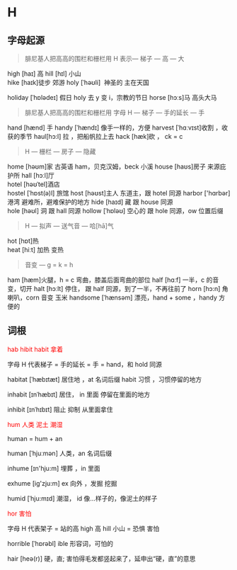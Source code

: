 # H

## 字母起源

> 腓尼基⼈把⾼⾼的围栏和栅栏⽤ H 表示— 梯⼦ — ⾼ — ⼤

high [haɪ] ⾼
hill [hɪl] ⼩⼭  
hike [haɪk]徒步 郊游
holy [ˈhəʊli]  神圣的 主在天国

holiday [ˈhɒlədeɪ] 假⽇ holy 去 y 变 i，宗教的节⽇
horse [hɔːs]⻢ ⾼头⼤⻢

> 腓尼基⼈把⾼⾼的围栏和栅栏⽤ 字⺟ H — 梯⼦ — ⼿的延⻓ — ⼿

hand [hænd] ⼿
handy [ˈhændɪ] 像⼿⼀样的，⽅便
harvest [ˈhɑːvɪst]收割 ，收获的季节
haul[hɔ:l] 拉 ，把船帆拉上去
hack [hæk]砍 ， ck = c

> H — 栅栏 — 房⼦ — 隐藏

home [həʊm]家 古英语 ham，⻉克汉姆，beck ⼩溪
house [haʊs]房⼦ 来源庇护所
hall [hɔːl]厅  
hotel [həʊˈtel]酒店  
hostel [ˈhɒst(ə)l] 旅馆
host [həʊst]主⼈ 东道主，跟 hotel 同源
harbor ['hɑrbər] 港湾 避难所，避难保护的地⽅
hide [haɪd] 藏 跟 house 同源  
hole [həʊl] 洞 跟 hall 同源
hollow [ˈhɒləʊ] 空⼼的 跟 hole 同源，ow 位置后缀

> H — 拟声 — 送⽓⾳ — 哈[hā]⽓

hot [hɒt]热  
heat [hiːt] 加热 变热

> ⾳变 — g = k = h

ham [hæm]⽕腿，h = c 弯曲，膝盖后⾯弯曲的部位
half [hɑːf] ⼀半，c 的⾳变，切开
halt [hɔːlt] 停住， 跟 half 同源，到了⼀半，不再往前了
horn [hɔ:n] ⻆ 喇叭，corn ⾳变 ⽟⽶
handsome [ˈhænsəm] 漂亮，hand + some ，handy ⽅便的

## 词根

<div style="color:red">
hab hibit habit 拿着    
</div>

字⺟ H 代表梯⼦ = ⼿的延⻓ = ⼿ = hand，和 hold 同源

habitat [ˈhæbɪtæt] 居住地 ，at 名词后缀 habit 习惯 ，习惯停留的地⽅

inhabit [ɪnˈhæbɪt] 居住， in ⾥⾯ 停留在⾥⾯的地⽅

inhibit [ɪnˈhɪbɪt] 阻⽌ 抑制 从⾥⾯拿住

<div style="color:red">
hum   ⼈类  泥⼟ 潮湿    
</div>

human = hum + an

human [ˈhjuːmən] ⼈类，an 名词后缀

inhume [ɪn'hju:m] 埋葬 ，in ⾥⾯

exhume [ig'zju:m] ex 向外 ，发掘 挖掘

humid [ˈhju:mɪd] 潮湿， id 像…样⼦的，像泥⼟的样⼦

<div style="color:red">
hor 害怕
</div>

字母 H 代表架子 = 站的高 high 高 hill 小山 = 恐惧 害怕

horrible [ˈhɒrəbl] ible 形容词，可怕的

hair [heə(r)] 硬，直; 害怕得毛发都竖起来了，延申出“硬，直”的意思
